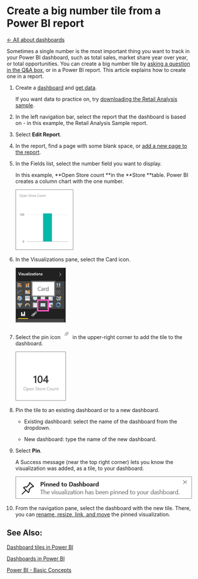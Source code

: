 <properties 
   pageTitle="Create a big number tile from a Power BI report"
   description="Create a big number tile from a Power BI report"
   services="powerbi" 
   documentationCenter="" 
   authors="pcw3187" 
   manager="mblythe" 
   editor=""
   tags=""/>
 
<tags
   ms.service="powerbi"
   ms.devlang="NA"
   ms.topic="article"
   ms.tgt_pltfrm="NA"
   ms.workload="powerbi"
   ms.date="10/14/2015"
   ms.author="v-pawrig"/>
# Create a big number tile from a Power BI report

[← All about dashboards](https://support.powerbi.com/knowledgebase/topics/65158-all-about-dashboards)

Sometimes a single number is the most important thing you want to track in your Power BI dashboard, such as total sales, market share year over year, or total opportunities. You can create a big number tile by [asking a question in the Q&A box](https://support.powerbi.com/knowledgebase/articles/436733), or in a Power BI report. This article explains how to create one in a report.

1.  Create a [dashboard](http://support.powerbi.com/knowledgebase/articles/424868-dashboards-in-power-bi) and [get data](http://support.powerbi.com/knowledgebase/articles/434354-connect-to-a-data-source).

    If you want data to practice on, try [downloading the Retail Analysis sample](https://support.powerbi.com/knowledgebase/articles/474807). 

2.  In the left navigation bar, select the report that the dashboard is based on - in this example, the Retail Analysis Sample report.

3.  Select **Edit Report**.

4.  In the report, find a page with some blank space, or [add a new page to the report](https://support.powerbi.com/knowledgebase/articles/474804).

5.  In the Fields list, select the number field you want to display.

    In this example, **Open Store count **in the **Store **table. Power BI creates a column chart with the one number.

    ![](media/powerbi-service-create-a-big-number-tile-from-a-power-bi-report/PBI_RptNumberTileChart.png)

6.  In the Visualizations pane, select the Card icon.

    ![](media/powerbi-service-create-a-big-number-tile-from-a-power-bi-report/PBI_ChangeChartCard.png)

7.  Select the pin icon ![](media/powerbi-service-create-a-big-number-tile-from-a-power-bi-report/PBI_PinTile.png) in the upper-right corner to add the tile to the dashboard. 

    ![](media/powerbi-service-create-a-big-number-tile-from-a-power-bi-report/PBI_DashNumberTileReport.png)

8.  Pin the tile to an existing dashboard or to a new dashboard. 

    -   Existing dashboard: select the name of the dashboard from the dropdown.

    -   New dashboard: type the name of the new dashboard.

9.  Select **Pin**.

    A Success message (near the top right corner) lets you know the visualization was added, as a tile, to your dashboard.

    ![](media/powerbi-service-create-a-big-number-tile-from-a-power-bi-report/pinSuccess.png)

10. From the navigation pane, select the dashboard with the new tile. There, you can [rename, resize, link, and move](http://support.powerbi.com/knowledgebase/articles/424878-edit-a-tile-resize-move-rename-delete) the pinned visualization.

 

## See Also:

[Dashboard tiles in Power BI](http://support.powerbi.com/knowledgebase/articles/425669)

[Dashboards in Power BI](http://support.powerbi.com/knowledgebase/articles/424868-dashboards-in-power-bi)

[Power BI - Basic Concepts](http://support.powerbi.com/knowledgebase/articles/487029-power-bi-preview-basic-concepts)

[](http://support.powerbi.com/knowledgebase/articles/424868-dashboards-in-power-bi)



